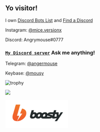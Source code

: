 ## Yo visitor!


I own [Discord Bots List](https://top-bots.xyz) and [Find a Discord](https://findadiscord.com) 


Instagram: [@mice.versionx](https://www.instagram.com/mice.versionx/)

Discord: Angrymouse#0777
### **[``My Discord server``](https://discord.gg/CSdEyGpBwr)** Ask me anything!

Telegram: [@angermouse](https://t.me/angermouse)

Keybase: [@mousy](https://keybase.io/mousy)


![trophy](https://github-profile-trophy.vercel.app/?username=angrymouse&column=8&theme=discord&no-frame=true&no-bg=true)

![](https://forthebadge.com/images/badges/powered-by-black-magic.svg)

[<img src="boosty.svg" alt="boosty logo" width="200"/>](https://boosty.to/mice)
